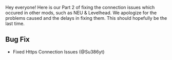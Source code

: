 Hey everyone! Here is our Part 2 of fixing the connection issues which occured in other mods, such as NEU & Levelhead. We apologize for the problems caused and the delays in fixing them. This should hopefully be the last time.

## Bug Fix
* Fixed Https Connection Issues (@Su386yt)